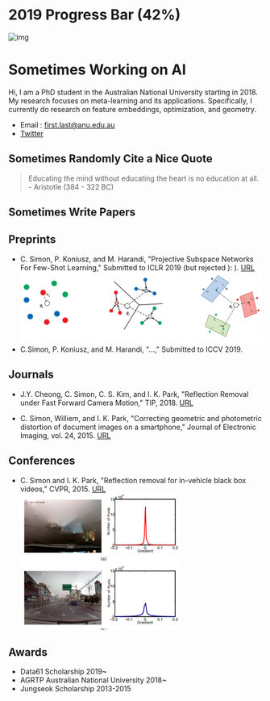 # 2019 Progress Bar (42%)
![img](https://pbs.twimg.com/media/D8HoTvEXUAAJa0J?format=jpg&name=small)

# Sometimes Working on AI


Hi, I am a PhD student in the Australian National University starting in 2018.
My research focuses on meta-learning and its applications. Specifically, I currently do research on feature embeddings, optimization, and geometry.

- Email : first.last@anu.edu.au
- [Twitter](https://twitter.com/cimonou)


## Sometimes Randomly Cite a Nice Quote

> Educating the mind without educating the heart is no education at all. - Aristotle (384 - 322 BC)



## Sometimes Write Papers
## Preprints
- C. Simon, P. Koniusz, and M. Harandi, "Projective Subspace Networks For Few-Shot Learning," Submitted to ICLR 2019 (but rejected ): ). [URL](https://openreview.net/pdf?id=rkzfuiA9F7)
![img](https://github.com/chrysts/chrysts.github.io/blob/master/images/psn.jpg)
- C.Simon, P. Koniusz, and M. Harandi, "...," Submitted to ICCV 2019. 

## Journals
- J.Y. Cheong, C. Simon, C. S. Kim, and I. K. Park, "Reflection Removal under Fast Forward Camera Motion," TIP, 2018. [URL](http://image.inha.ac.kr/wp-content/uploads/2017/07/TIP2017Cheong.pdf)

- C. Simon, Williem, and I. K. Park, "Correcting geometric and photometric distortion of document images on a smartphone," Journal of Electronic Imaging, vol. 24, 2015. [URL](http://image.inha.ac.kr/paper/JEI201501_Simon.pdf)

## Conferences
- C. Simon and I. K. Park, "Reflection removal for in-vehicle black box videos," CVPR, 2015. [URL](http://image.inha.ac.kr/paper/CVPR2015_Simon.pdf)
![img](https://github.com/chrysts/chrysts.github.io/blob/master/images/cvpr2015reflection.png?raw=true)


## Awards
- Data61 Scholarship 2019~
- AGRTP Australian National University 2018~
- Jungseok Scholarship 2013-2015
